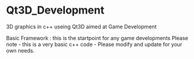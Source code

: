 # Qt3D_Development
3D graphics in c++ useing Qt3D aimed at Game Development

Basic Framework : this is the startpoint for any game developments
Please note - this is a very basic c++ code - Please modify and update for your own needs.
